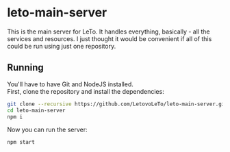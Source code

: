 # leto-main-server
This is the main server for LeTo. It handles everything, basically - all the services and resources.
I just thought it would be convenient if all of this could be run using just one repository.

## Running
You'll have to have Git and NodeJS installed.\
First, clone the repository and install the dependencies:
```sh
git clone --recursive https://github.com/LetovoLeTo/leto-main-server.git
cd leto-main-server
npm i
```
Now you can run the server:
```sh
npm start
```